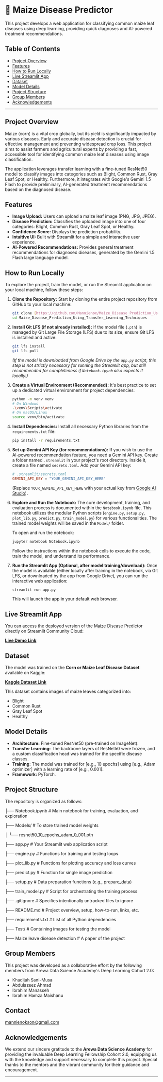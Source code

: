 # 🌽 Maize Disease Predictor

This project develops a web application for classifying common maize leaf diseases using deep learning, providing quick diagnoses and AI-powered treatment recommendations.

## Table of Contents

- [Project Overview](#project-overview)
- [Features](#features)
- [How to Run Locally](#how-to-run-locally)
- [Live Streamlit App](#live-streamlit-app)
- [Dataset](#dataset)
- [Model Details](#model-details)
- [Project Structure](#project-structure)
- [Group Members](#group-members)
- [Acknowledgements](#acknowledgements)

---

## Project Overview

Maize (corn) is a vital crop globally, but its yield is significantly impacted by various diseases. Early and accurate disease detection is crucial for effective management and preventing widespread crop loss. This project aims to assist farmers and agricultural experts by providing a fast, accessible tool for identifying common maize leaf diseases using image classification.

The application leverages transfer learning with a fine-tuned ResNet50 model to classify images into categories such as Blight, Common Rust, Gray Leaf Spot, or Healthy. Furthermore, it integrates with Google's Gemini 1.5 Flash to provide preliminary, AI-generated treatment recommendations based on the diagnosed disease.

## Features

-   **Image Upload:** Users can upload a maize leaf image (PNG, JPG, JPEG).
-   **Disease Prediction:** Classifies the uploaded image into one of four categories: Blight, Common Rust, Gray Leaf Spot, or Healthy.
-   **Confidence Score:** Displays the prediction probability.
-   **Intuitive UI:** Built with Streamlit for a simple and interactive user experience.
-   **AI-Powered Recommendations:** Provides general treatment recommendations for diagnosed diseases, generated by the Gemini 1.5 Flash large language model.

## How to Run Locally

To explore the project, train the model, or run the Streamlit application on your local machine, follow these steps:

1.  **Clone the Repository:**
    Start by cloning the entire project repository from GitHub to your local machine:
    ```bash
    git clone [https://github.com/Mannienox/Maize_Disease_Prediction_Using_Transfer_Learning_Techniques](https://github.com/Mannienox/Maize_Disease_Prediction_Using_Transfer_Learning_Techniques)
    cd Maize_Disease_Prediction_Using_Transfer_Learning_Techniques
    ```

2.  **Install Git LFS (if not already installed):**
    If the model file (`.pth`) is managed by Git Large File Storage (LFS) due to its size, ensure Git LFS is installed and active:
    ```bash
    git lfs install
    git lfs pull
    ```
    *(If the model is downloaded from Google Drive by the `app.py` script, this step is not strictly necessary for running the Streamlit app, but still recommended for completeness if `Notebook.ipynb` also expects it locally.)*

3.  **Create a Virtual Environment (Recommended):**
    It's best practice to set up a dedicated virtual environment for project dependencies:
    ```bash
    python -m venv venv
    # On Windows
    .\venv\Scripts\activate
    # On macOS/Linux
    source venv/bin/activate
    ```

4.  **Install Dependencies:**
    Install all necessary Python libraries from the `requirements.txt` file:
    ```bash
    pip install -r requirements.txt
    ```

5.  **Set up Gemini API Key (for recommendations):**
    If you wish to use the AI-powered recommendation feature, you need a Gemini API key. Create a folder named `.streamlit` in your project's root directory. Inside it, create a file named `secrets.toml`.
    Add your Gemini API key:
    ```toml
    # .streamlit/secrets.toml
    GEMINI_API_KEY = "YOUR_GEMINI_API_KEY_HERE"
    ```
    (Replace `YOUR_GEMINI_API_KEY_HERE` with your actual key from [Google AI Studio](https://aistudio.google.com/)).

6.  **Explore and Run the Notebook:**
    The core development, training, and evaluation process is documented within the `Notebook.ipynb` file. This notebook utilizes the modular Python scripts (`engine.py`, `setup.py`, `plot_lib.py`, `predict.py`, `train_model.py`) for various functionalities. The trained model weights will be saved in the `Model/` folder.

    To open and run the notebook:
    ```bash
    jupyter notebook Notebook.ipynb
    ```
    Follow the instructions within the notebook cells to execute the code, train the model, and understand its performance.

7.  **Run the Streamlit App (Optional, after model training/download):**
    Once the model is available (either locally after training in the notebook, via Git LFS, or downloaded by the app from Google Drive), you can run the interactive web application:
    ```bash
    streamlit run app.py
    ```
    This will launch the app in your default web browser.

## Live Streamlit App

You can access the deployed version of the Maize Disease Predictor directly on Streamlit Community Cloud:

[**Live Demo Link**](https://maizediseasepredictorv1.streamlit.app/)

## Dataset

The model was trained on the **Corn or Maize Leaf Disease Dataset** available on Kaggle:

[**Kaggle Dataset Link**](https://www.kaggle.com/datasets/smaranjitghose/corn-or-maize-leaf-disease-dataset)

This dataset contains images of maize leaves categorized into:
-   Blight
-   Common Rust
-   Gray Leaf Spot
-   Healthy

## Model Details

-   **Architecture:** Fine-tuned ResNet50 (pre-trained on ImageNet).
-   **Transfer Learning:** The backbone layers of ResNet50 were frozen, and a custom classification head was trained for the specific disease classes.
-   **Training:** The model was trained for [e.g., 10 epochs] using [e.g., Adam optimizer] with a learning rate of [e.g., 0.001].
-   **Framework:** PyTorch.

## Project Structure

The repository is organized as follows:


├── Notebook.ipynb          # Main notebook for training, evaluation, and exploration

├── Models/                     # To store trained model weights

│   └── resnet50_10_epochs_adam_0_001.pth

├── app.py                  # Your Streamlit web application script

├── engine.py               # Functions for training and testing loops

├── plot_lib.py             # Functions for plotting accuracy and loss curves

├── predict.py              # Function for single image prediction

├── setup.py                # Data preparation functions (e.g., prepare_data)

├── train_model.py          # Script for orchestrating the training process

├── .gitignore                  # Specifies intentionally untracked files to ignore

├── README.md                   # Project overview, setup, how-to-run, links, etc.

├── requirements.txt            # List of all Python dependencies

├── Test/                       # Containing images for testing the model

├── Maize leave disease detection    # A paper of the project

## Group Members

This project was developed as a collaborative effort by the following members from Arewa Data Science Academy's Deep Learning Cohort 2.0:

-   Khadijah Sani-Musa
-   Abdulazeez Ahmad
-   Ibrahim Manasseh
-   Ibrahim Hamza Maishanu

## Contact
mannienokson@gmail.com

## Acknowledgements

We extend our sincere gratitude to the **Arewa Data Science Academy** for providing the invaluable Deep Learning Fellowship Cohort 2.0, equipping us with the knowledge and support necessary to complete this project. Special thanks to the mentors and the vibrant community for their guidance and encouragement.

---
